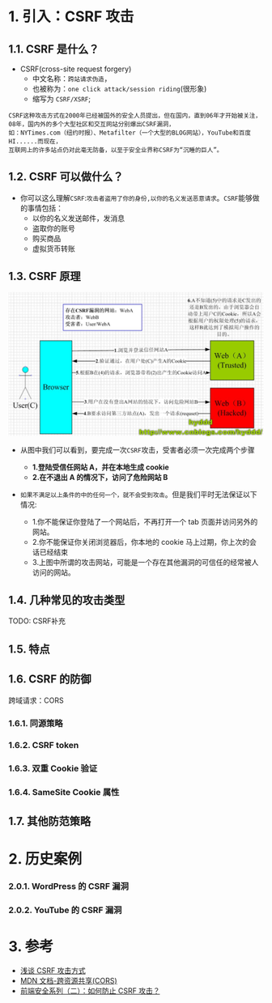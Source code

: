 # 1. 引入：CSRF 攻击

## 1.1. CSRF 是什么？

- CSRF(cross-site request forgery)
  - 中文名称：`跨站请求伪造`，
  - 也被称为：`one click attack/session riding`(很形象)
  - 缩写为 `CSRF/XSRF`;

```
CSRF这种攻击方式在2000年已经被国外的安全人员提出，但在国内，直到06年才开始被关注，
08年，国内外的多个大型社区和交互网站分别爆出CSRF漏洞，
如：NYTimes.com（纽约时报）、Metafilter（一个大型的BLOG网站），YouTube和百度HI......而现在，
互联网上的许多站点仍对此毫无防备，以至于安全业界称CSRF为“沉睡的巨人”。
```

## 1.2. CSRF 可以做什么？

- 你可以这么理解`CSRF`:`攻击者盗用了你的身份,以你的名义发送恶意请求`。`CSRF`能够做的事情包括：
  - 以你的名义发送邮件，发消息
  - 盗取你的账号
  - 购买商品
  - 虚拟货币转账

## 1.3. CSRF 原理

![csrf-1](./image/csrf-1.png)

- 从图中我们可以看到，要完成一次`CSRF`攻击，受害者必须一次完成两个步骤

  - **1.登陆受信任网站 A，并在本地生成 cookie**
  - **2.在不退出 A 的情况下，访问了危险网站 B**

- `如果不满足以上条件的中的任何一个，就不会受到攻击`。但是我们平时无法保证以下情况:
  - 1.你不能保证你登陆了一个网站后，不再打开一个 tab 页面并访问另外的网站。
  - 2.你不能保证你关闭浏览器后，你本地的 cookie 马上过期，你上次的会话已经结束
  - 3.上图中所谓的攻击网站，可能是一个存在其他漏洞的可信任的经常被人访问的网站。

## 1.4. 几种常见的攻击类型

TODO: CSRF补充

## 1.5. 特点

## 1.6. CSRF 的防御

跨域请求：CORS

### 1.6.1. 同源策略

### 1.6.2. CSRF token

### 1.6.3. 双重 Cookie 验证

### 1.6.4. SameSite Cookie 属性

## 1.7. 其他防范策略

# 2. 历史案例

### 2.0.1. WordPress 的 CSRF 漏洞

### 2.0.2. YouTube 的 CSRF 漏洞

# 3. 参考

- [浅谈 CSRF 攻击方式](https://www.cnblogs.com/hyddd/archive/2009/04/09/1432744.html?login=1)
- [MDN 文档-跨资源共享(CORS)](https://developer.mozilla.org/zh-CN/docs/Web/HTTP/CORS)
- [前端安全系列（二）：如何防止 CSRF 攻击？](https://tech.meituan.com/2018/10/11/fe-security-csrf.html)
